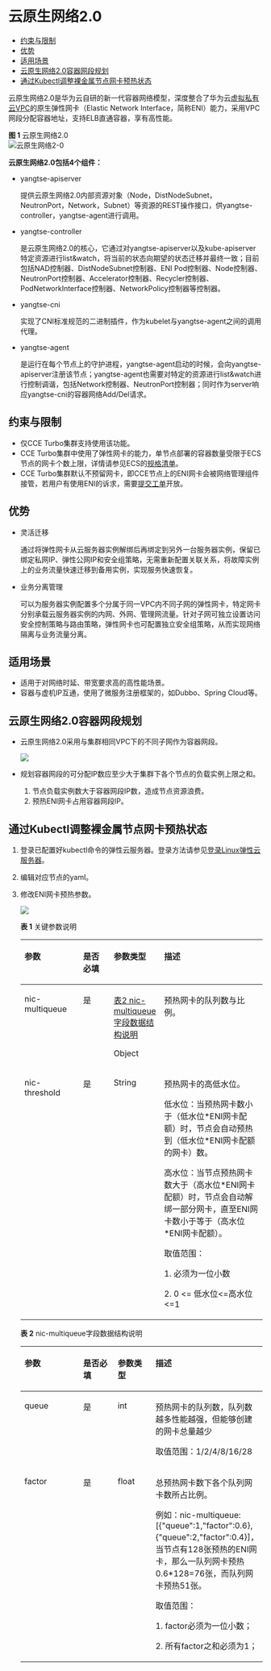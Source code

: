 # 云原生网络2.0<a name="cce_01_0284"></a>

-   [约束与限制](#section2548184716433)
-   [优势](#section97761310143015)
-   [适用场景](#section3723244144011)
-   [云原生网络2.0容器网段规划](#section08181419115517)
-   [通过Kubectl调整裸金属节点网卡预热状态](#section8392727628)

云原生网络2.0是华为云自研的新一代容器网络模型，深度整合了华为云[虚拟私有云VPC](https://support.huaweicloud.com/vpc/index.html)的原生弹性网卡（Elastic Network Interface，简称ENI）能力，采用VPC网段分配容器地址，支持ELB直通容器，享有高性能。

**图 1**  云原生网络2.0<a name="zh-cn_topic_0146398798_fig117435555917"></a>  
![](figures/云原生网络2-0.png "云原生网络2-0")

**云原生网络2.0包括4个组件：**

-   yangtse-apiserver

    提供云原生网络2.0内部资源对象（Node，DistNodeSubnet，NeutronPort，Network，Subnet）等资源的REST操作接口，供yangtse-controller，yangtse-agent进行调用。

-   yangtse-controller

    是云原生网络2.0的核心，它通过对yangtse-apiserver以及kube-apiserver特定资源进行list&watch，将当前的状态向期望的状态迁移并最终一致；目前包括NAD控制器、DistNodeSubnet控制器、ENI Pod控制器、Node控制器、NeutronPort控制器、Accelerator控制器、Recycler控制器、PodNetworkInterface控制器、NetworkPolicy控制器等控制器。

-   yangtse-cni

    实现了CNI标准规范的二进制插件，作为kubelet与yangtse-agent之间的调用代理。

-   yangtse-agent

    是运行在每个节点上的守护进程，yangtse-agent启动的时候，会向yangtse-apiserver注册该节点；yangtse-agent也需要对特定的资源进行list&watch进行控制调谐，包括Network控制器、NeutronPort控制器；同时作为server响应yangtse-cni的容器网络Add/Del请求。


## 约束与限制<a name="section2548184716433"></a>

-   仅CCE Turbo集群支持使用该功能。
-   CCE Turbo集群中使用了弹性网卡的能力，单节点部署的容器数量受限于ECS节点的网卡个数上限，详情请参见ECS的[规格清单](https://support.huaweicloud.com/productdesc-ecs/zh-cn_topic_0159822360.html)。
-   CCE Turbo集群默认不预留网卡，即CCE节点上的ENI网卡会被网络管理组件接管，若用户有使用ENI的诉求，需要[提交工单](https://console.huaweicloud.com/ticket/#/ticketindex/createIndex)开放。

## 优势<a name="section97761310143015"></a>

-   灵活迁移

    通过将弹性网卡从云服务器实例解绑后再绑定到另外一台服务器实例，保留已绑定私网IP、弹性公网IP和安全组策略，无需重新配置关联关系，将故障实例上的业务流量快速迁移到备用实例，实现服务快速恢复。

-   业务分离管理

    可以为服务器实例配置多个分属于同一VPC内不同子网的弹性网卡，特定网卡分别承载云服务器实例的内网、外网、管理网流量。针对子网可独立设置访问安全控制策略与路由策略，弹性网卡也可配置独立安全组策略，从而实现网络隔离与业务流量分离。


## 适用场景<a name="section3723244144011"></a>

-   适用于对网络时延、带宽要求高的高性能场景。
-   容器与虚机IP互通，使用了微服务注册框架的，如Dubbo、Spring Cloud等。

## 云原生网络2.0容器网段规划<a name="section08181419115517"></a>

-   云原生网络2.0采用与集群相同VPC下的不同子网作为容器网段。

    ![](figures/zh-cn_image_0000001083190800.png)

-   规划容器网段的可分配IP数应至少大于集群下各个节点的负载实例上限之和。
    1.  节点负载实例数大于容器网段IP数，造成节点资源浪费。
    2.  预热ENI网卡占用容器网段IP。


## 通过Kubectl调整裸金属节点网卡预热状态<a name="section8392727628"></a>

1.  登录已配置好kubectl命令的弹性云服务器。登录方法请参见[登录Linux弹性云服务器](https://support.huaweicloud.com/usermanual-ecs/zh-cn_topic_0013771089.html)。
2.  编辑对应节点的yaml。
3.  修改ENI网卡预热参数。

    ![](figures/zh-cn_image_0000001130030201.png)

    **表 1**  关键参数说明

    <a name="table6573122711216"></a>
    <table><thead align="left"><tr id="row1157212271924"><th class="cellrowborder" valign="top" width="24.772477247724773%" id="mcps1.2.5.1.1"><p id="p175723276212"><a name="p175723276212"></a><a name="p175723276212"></a>参数</p>
    </th>
    <th class="cellrowborder" valign="top" width="13.691369136913693%" id="mcps1.2.5.1.2"><p id="p25722278215"><a name="p25722278215"></a><a name="p25722278215"></a>是否必填</p>
    </th>
    <th class="cellrowborder" valign="top" width="13.821382138213819%" id="mcps1.2.5.1.3"><p id="p25726277218"><a name="p25726277218"></a><a name="p25726277218"></a>参数类型</p>
    </th>
    <th class="cellrowborder" valign="top" width="47.714771477147714%" id="mcps1.2.5.1.4"><p id="p1457210276212"><a name="p1457210276212"></a><a name="p1457210276212"></a>描述</p>
    </th>
    </tr>
    </thead>
    <tbody><tr id="row15572122712213"><td class="cellrowborder" valign="top" width="24.772477247724773%" headers="mcps1.2.5.1.1 "><p id="p17572827922"><a name="p17572827922"></a><a name="p17572827922"></a>nic-multiqueue</p>
    </td>
    <td class="cellrowborder" valign="top" width="13.691369136913693%" headers="mcps1.2.5.1.2 "><p id="p125721927627"><a name="p125721927627"></a><a name="p125721927627"></a>是</p>
    </td>
    <td class="cellrowborder" valign="top" width="13.821382138213819%" headers="mcps1.2.5.1.3 "><p id="p7572227126"><a name="p7572227126"></a><a name="p7572227126"></a><a href="#table16175413105111">表2 nic-multiqueue字段数据结构说明</a></p>
    <p id="p05721627226"><a name="p05721627226"></a><a name="p05721627226"></a>Object</p>
    </td>
    <td class="cellrowborder" valign="top" width="47.714771477147714%" headers="mcps1.2.5.1.4 "><p id="p857214271027"><a name="p857214271027"></a><a name="p857214271027"></a>预热网卡的队列数与比例。</p>
    </td>
    </tr>
    <tr id="row10573192714211"><td class="cellrowborder" valign="top" width="24.772477247724773%" headers="mcps1.2.5.1.1 "><p id="p15721271721"><a name="p15721271721"></a><a name="p15721271721"></a>nic-threshold</p>
    </td>
    <td class="cellrowborder" valign="top" width="13.691369136913693%" headers="mcps1.2.5.1.2 "><p id="p1557212271421"><a name="p1557212271421"></a><a name="p1557212271421"></a>是</p>
    </td>
    <td class="cellrowborder" valign="top" width="13.821382138213819%" headers="mcps1.2.5.1.3 "><p id="p1557215273214"><a name="p1557215273214"></a><a name="p1557215273214"></a>String</p>
    </td>
    <td class="cellrowborder" valign="top" width="47.714771477147714%" headers="mcps1.2.5.1.4 "><p id="p12573112713220"><a name="p12573112713220"></a><a name="p12573112713220"></a>预热网卡的高低水位。</p>
    <p id="p2057313275217"><a name="p2057313275217"></a><a name="p2057313275217"></a>低水位：当预热网卡数小于（低水位*ENI网卡配额）时，节点会自动预热到（低水位*ENI网卡配额的网卡）数。</p>
    <p id="p1257318272217"><a name="p1257318272217"></a><a name="p1257318272217"></a>高水位：当节点预热网卡数大于（高水位*ENI网卡配额）时，节点会自动解绑一部分网卡，直至ENI网卡数小于等于（高水位*ENI网卡配额）。</p>
    <p id="p8573127126"><a name="p8573127126"></a><a name="p8573127126"></a>取值范围：</p>
    <p id="p1957313276213"><a name="p1957313276213"></a><a name="p1957313276213"></a>1. 必须为一位小数</p>
    <p id="p11573227029"><a name="p11573227029"></a><a name="p11573227029"></a>2. 0 &lt;= 低水位&lt;=高水位&lt;=1</p>
    </td>
    </tr>
    </tbody>
    </table>

    **表 2**  nic-multiqueue字段数据结构说明

    <a name="table115747271226"></a>
    <table><thead align="left"><tr id="row95731278218"><th class="cellrowborder" valign="top" width="24.612461246124614%" id="mcps1.2.5.1.1"><p id="p757372715213"><a name="p757372715213"></a><a name="p757372715213"></a>参数</p>
    </th>
    <th class="cellrowborder" valign="top" width="14.481448144814483%" id="mcps1.2.5.1.2"><p id="p15573122711210"><a name="p15573122711210"></a><a name="p15573122711210"></a>是否必填</p>
    </th>
    <th class="cellrowborder" valign="top" width="15.771577157715772%" id="mcps1.2.5.1.3"><p id="p125731127325"><a name="p125731127325"></a><a name="p125731127325"></a>参数类型</p>
    </th>
    <th class="cellrowborder" valign="top" width="45.13451345134513%" id="mcps1.2.5.1.4"><p id="p1757316271727"><a name="p1757316271727"></a><a name="p1757316271727"></a>描述</p>
    </th>
    </tr>
    </thead>
    <tbody><tr id="row11573122712214"><td class="cellrowborder" valign="top" width="24.612461246124614%" headers="mcps1.2.5.1.1 "><p id="p957392716219"><a name="p957392716219"></a><a name="p957392716219"></a>queue</p>
    </td>
    <td class="cellrowborder" valign="top" width="14.481448144814483%" headers="mcps1.2.5.1.2 "><p id="p757372714220"><a name="p757372714220"></a><a name="p757372714220"></a>是</p>
    </td>
    <td class="cellrowborder" valign="top" width="15.771577157715772%" headers="mcps1.2.5.1.3 "><p id="p1857332719211"><a name="p1857332719211"></a><a name="p1857332719211"></a>int</p>
    </td>
    <td class="cellrowborder" valign="top" width="45.13451345134513%" headers="mcps1.2.5.1.4 "><p id="p857316273210"><a name="p857316273210"></a><a name="p857316273210"></a>预热网卡的队列数，队列数越多性能越强，但能够创建的网卡总量越少</p>
    <p id="p9573172715216"><a name="p9573172715216"></a><a name="p9573172715216"></a>取值范围：1/2/4/8/16/28</p>
    </td>
    </tr>
    <tr id="row25747271223"><td class="cellrowborder" valign="top" width="24.612461246124614%" headers="mcps1.2.5.1.1 "><p id="p10573122717212"><a name="p10573122717212"></a><a name="p10573122717212"></a>factor</p>
    </td>
    <td class="cellrowborder" valign="top" width="14.481448144814483%" headers="mcps1.2.5.1.2 "><p id="p5573122710214"><a name="p5573122710214"></a><a name="p5573122710214"></a>是</p>
    </td>
    <td class="cellrowborder" valign="top" width="15.771577157715772%" headers="mcps1.2.5.1.3 "><p id="p135731627325"><a name="p135731627325"></a><a name="p135731627325"></a>float</p>
    </td>
    <td class="cellrowborder" valign="top" width="45.13451345134513%" headers="mcps1.2.5.1.4 "><p id="p165731827621"><a name="p165731827621"></a><a name="p165731827621"></a>总预热网卡数下各个队列网卡数所占比例。</p>
    <p id="p155731727125"><a name="p155731727125"></a><a name="p155731727125"></a>例如：nic-multiqueue:[{"queue":1,"factor":0.6},{"queue":2,"factor":0.4}]，当节点有128张预热的ENI网卡，那么一队列网卡预热0.6*128=76张，而队列网卡预热51张。</p>
    <p id="p857410271212"><a name="p857410271212"></a><a name="p857410271212"></a>取值范围：</p>
    <p id="p145743279219"><a name="p145743279219"></a><a name="p145743279219"></a>1. factor必须为一位小数；</p>
    <p id="p1257432711218"><a name="p1257432711218"></a><a name="p1257432711218"></a>2. 所有factor之和必须为1；</p>
    </td>
    </tr>
    </tbody>
    </table>


